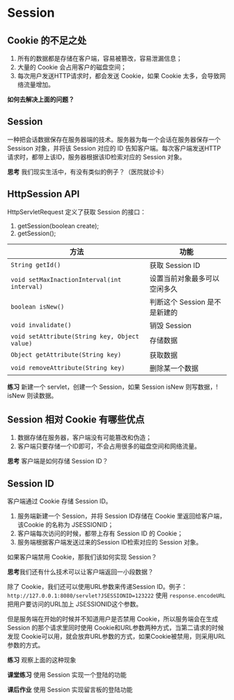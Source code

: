 # Session
## Cookie 的不足之处
1. 所有的数据都是存储在客户端，容易被篡改，容易泄漏信息；
2. 大量的 Cookie 会占用客户的磁盘空间；
3. 每次用户发送HTTP请求时，都会发送 Cookie，如果 Cookie 太多，会导致网络流量增加。

**如何去解决上面的问题？**

## Session 
一种把会话数据保存在服务器端的技术。服务器为每一个会话在服务器保存一个 Sessison 对象，并将该 Session 对应的 ID 告知客户端。每次客户端发送HTTP请求时，都带上该ID，服务器根据该ID检索对应的 Session 对象。

**思考** 我们现实生活中，有没有类似的例子？（医院就诊卡）

## HttpSession API
HttpServletRequest 定义了获取 Session 的接口：
1. getSession(boolean create);
2. getSession();

方法|功能
---|---
`String getId()`|获取 Session ID
`void setMaxInactionInterval(int interval)`|设置当前对象最多可以空闲多久
`boolean isNew()`|判断这个 Session 是不是新建的
`void invalidate()`|销毁 Session
`void setAttribute(String key, Object value)`|存储数据
`Object getAttribute(String key)`|获取数据
`void removeAttribute(String key)`|删除某一个数据

**练习**
新建一个 servlet，创建一个 Session，如果 Session isNew 则写数据，! isNew 则读数据。

## Session 相对 Cookie 有哪些优点
1. 数据存储在服务器，客户端没有可能篡改和伪造；
2. 客户端只要存储一个ID即可，不会占用很多的磁盘空间和网络流量。

**思考** 客户端是如何存储 Session ID？

## Session ID
客户端通过 Cookie 存储 Session ID。
1. 服务端新建一个 Session，并将 Session ID存储在 Cookie 里返回给客户端，该Cookie 的名称为 JSESSIONID；
2. 客户端每次访问的时候，都带上存有 Session ID 的 Cookie；
3. 服务端根据客户端发送过来的Session ID检索对应的 Session 对象。

如果客户端禁用 Cookie，那我们该如何实现 Session？

**思考**我们还有什么技术可以让客户端返回一小段数据？

除了 Cookie，我们还可以使用URL参数来传递Session ID。例子： `http://127.0.0.1:8080/servlet?JSESSIONID=123222`
使用 `response.encodeURL` 把用户要访问的URL加上 JSESSIONID这个参数。

但是服务端在开始的时候并不知道用户是否禁用 Cookie，所以服务端会在生成 Session 的那个请求里同时使用 Cookie和URL参数两种方式，当第二请求的时候发现 Cookie可以用，就会放弃URL参数的方式，如果Cookie被禁用，则采用URL参数的方式。

**练习** 观察上面的这种现象

**课堂练习** 使用 Session 实现一个登陆的功能

**课后作业** 使用 Session 实现留言板的登陆功能
<!--stackedit_data:
eyJoaXN0b3J5IjpbLTE0OTUyOTExNzYsMzU5MTI5OTg2XX0=
-->